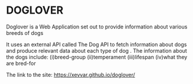 # DOGLOVER

Doglover is a Web Application set out to provide information about various breeds of dogs

It uses an external API called The Dog API to fetch information about dogs and produce relevant data about each type of dog .
The information about the dogs include:
(i)breed-group
(ii)temperament
(iii)lifespan
(iv)what they are bred-for

The link to the site: https://xevvar.github.io/doglover/
